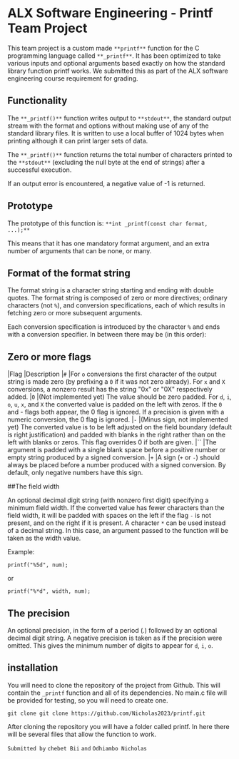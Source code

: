 # ALX Software Engineering - Printf Team Project

This team project is a custom made `**printf**` function for the C programming language called `**_printf**`. It has been optimized to take various inputs and optional arguments based exactly on how the standard library function printf works. We submitted this as part of the ALX software engineering course requirement for grading.

## Functionality

The `**_printf()**` function writes output to `**stdout**`, the standard output stream with the format and options without making use of any of the standard library files. It is written to use a local buffer of 1024 bytes when printing although it can print larger sets of data.

The `**_printf()**` function returns the total number of characters printed to the `**stdout**` (excluding the null byte at the end of strings) after a successful execution.

If an output error is encountered, a negative value of -1 is returned.

## Prototype

The prototype of this function is: `**int _printf(const char format, ...);**`

This means that it has one mandatory format argument, and an extra number of arguments that can be none, or many.

## Format of the format string

The format string is a character string starting and ending with double quotes. The format string is composed of zero or more directives; ordinary characters (not `%`), and conversion specifications, each of which results in fetching zero or more subsequent arguments.

Each conversion specification is introduced by the character `%` and ends with a conversion specifier. In between there may be (in this order):

## Zero or more flags

|Flag	|Description
|`#`	|For `o` conversions the first character of the output string is made zero (by prefixing a `0` if it was not zero already). For `x` and `X` conversions, a nonzero result has the string "0x" or "0X" respectively added.
|`0`	|(Not implemented yet) The value should be zero padded. For `d`, `i`, `o`, `u`, `x`, and `X` the converted value is padded on the left with zeros. If the `0` and - flags both appear, the 0 flag is ignored. If a precision is given with a numeric conversion, the 0 flag is ignored.
|`-`	|(Minus sign, not implemented yet) The converted value is to be left adjusted on the field boundary (default is right justification) and padded with blanks in the right rather than on the left with blanks or zeros. This flag overrides 0 if both are given.
|``	|The argument is padded with a single blank space before a positive number or empty string produced by a signed conversion.
|`+`	|A sign (`+` or `-`) should always be placed before a number produced with a signed conversion. By default, only negative numbers have this sign.

##The field width

An optional decimal digit string (with nonzero first digit) specifying a minimum field width. If the converted value has fewer characters than the field width, it will be padded with spaces on the left if the flag `-` is not present, and on the right if it is present. A character `*` can be used instead of a decimal string. In this case, an argument passed to the function will be taken as the width value.

Example:

```
printf("%5d", num);
```
or

```
printf("%*d", width, num);
```

## The precision

An optional precision, in the form of a period (.) followed by an optional decimal digit string. A negative precision is taken as if the precision were omitted. This gives the minimum number of digits to appear for `d`, `i`, `o`.

## installation

You will need to clone the repository of the project from Github. This will contain the `_printf` function and all of its dependencies. No main.c file will be provided for testing, so you will need to create one.

```
git clone git clone https://github.com/Nicholas2023/printf.git
```
After cloning the repository you will have a folder called printf. In here there will be several files that allow the function to work.

`Submitted by` `chebet Bii` `and` `Odhiambo Nicholas`
